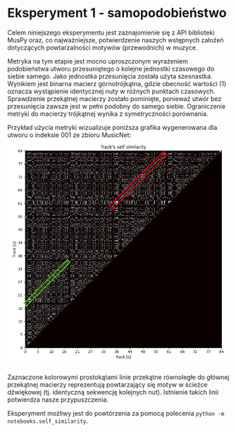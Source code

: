 # Eksperyment 1 - samopodobieństwo

Celem niniejszego eksperymentu jest zaznajomienie się z API biblioteki MusPy oraz, co najważniejsze, potwierdzenie naszych wstępnych założeń dotyczących powtarzalności motywów (przewodnich) w muzyce.

Metryka na tym etapie jest mocno uproszczonym wyrażeniem podobieństwa utworu przesuniętego o kolejne jednostki czasowego do siebie samego. Jako jednostka przesunięcia została użyta szesnastka.
Wynikiem jest binarna macierz górnotrójkątna, gdzie obecność wartości (1) oznacza wystąpienie identycznej nuty w różnych punktach czasowych.
Sprawdzenie przekątnej macierzy zostało pominięte, ponieważ utwór bez przesunięcia zawsze jest w pełni podobny do samego siebie. Ograniczenie metryki do macierzy trójkątnej wynika z symetryczności porównania.

Przykład użycia metryki wizualizuje poniższa grafika wygenerowana dla utworu o indeksie 001 ze zbioru MusicNet:
![a](../images/experiment-1.png)

Zaznaczone kolorowymi prostokątami linie przekątne równoległe do głównej przekątnej macierzy reprezentują powtarzający się motyw w ścieżce dźwiękowej (tj. identyczną sekwencję kolejnych nut). Istnienie takich linii potwierdza nasze przypuszczenia.

Eksperyment możliwy jest do powtórzenia za pomocą polecenia `python -m notebooks.self_similarity`.

